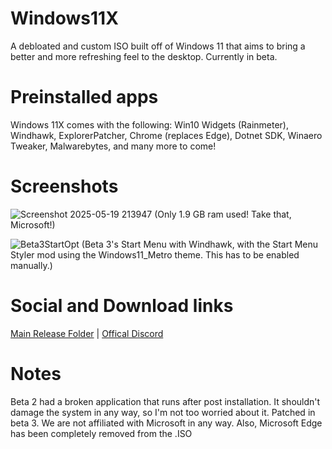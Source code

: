 # Windows11X

A debloated and custom ISO built off of Windows 11 that aims to bring a better and more refreshing feel to the desktop.
Currently in beta.

# Preinstalled apps
Windows 11X comes with the following:
Win10 Widgets (Rainmeter), Windhawk, ExplorerPatcher, Chrome (replaces Edge), Dotnet SDK, Winaero Tweaker, Malwarebytes,
and many more to come!

# Screenshots
![Screenshot 2025-05-19 213947](https://github.com/user-attachments/assets/2db53d6f-7e62-4609-b6cf-74cc6d8acc81)
(Only 1.9 GB ram used! Take that, Microsoft!)

![Beta3StartOpt](https://github.com/user-attachments/assets/d3c6b5c5-3f08-407a-b5e5-f0942cff1931)
(Beta 3's Start Menu with Windhawk, with the Start Menu Styler mod using the Windows11_Metro theme. This has to be enabled manually.)

# Social and Download links
[Main Release Folder](https://drive.google.com/drive/folders/1i1lXDxW5kFV1qbbKCxSTP1VCuqici0U2?usp=sharing) |
[Offical Discord](https://discord.gg/fUQucspA)

# Notes
Beta 2 had a broken application that runs after post installation. It shouldn't damage the system in any way, so I'm not too worried about it. Patched in beta 3.
We are not affiliated with Microsoft in any way.
Also, Microsoft Edge has been completely removed from the .ISO
